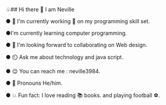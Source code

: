 ♧## Hi there 👋 I am Neville

● 🔦 I'm currently working 💪 on my programming skill set.
  
  ●I'm currently learning computer programming. 

  ● 👥️ I'm looking forward to collaborating on Web design. 

  ● ⏲️ Ask me about technology and java script. 

  ● 😌 You can reach me : neville3984.

  ● 🌟 Pronouns He/him.

  ● 💥 Fun fact: I love reading 📚 books. and playing football ⚽️. 

